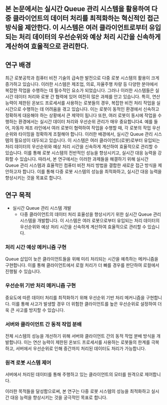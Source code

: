 ## 본 논문에서는 실시간 Queue 관리 시스템을 활용하여 다중 클라이언트의 데이터 처리를 최적화하는 혁신적인 접근 방식을 제안한다. 이 시스템은 여러 클라이언트로부터 유입되는 처리 데이터의 우선순위와 예상 처리 시간을 신속하게 계산하여 효율적으로 관리한다.

## 연구 배경
최근 로봇공학과 컴퓨터 비전 기술의 급속한 발전으로 다중 로봇 시스템의 활용이 크게 증가하고 있습니다. 이러한 시스템은 제조업, 의료, 자율주행 차량 등 다양한 분야에서 복잡한 작업을 수행하는 데 필수적인 요소가 되었습니다. 그러나 이러한 시스템들은 실시간 데이터 처리와 로봇 간 협력에 있어 여전히 많은 과제를 안고 있습니다. 특히, 연산 능력이 제한된 온보드 프로세서를 사용하는 로봇들의 경우, 복잡한 비전 처리 작업을 실시간으로 수행하는 데 어려움을 겪고 있습니다. 이는 로봇이 동적인 환경에서 신속하고 정확하게 대응해야 하는 상황에서 큰 제약이 됩니다 또한, 여러 로봇이 동시에 작업을 수행하는 환경에서는 실시간 데이터 처리와 우선순위 관리가 매우 중요합니다4. 예를 들어, 자동차 제조 라인에서 여러 로봇이 협력하여 작업을 수행할 때, 각 로봇의 작업 우선순위와 타이밍을 정확하게 조절해야 합니다. 이러한 배경에서, 실시간 Queue 관리 시스템의 필요성이 대두되고 있습니다. 이 시스템은 여러 클라이언트(로봇)로부터 유입되는 처리 데이터의 우선순위와 예상 처리 시간을 신속하게 계산하여 효율적으로 관리할 수 있습니다. 이를 통해 로봇 시스템의 전반적인 성능을 향상시키고, 실시간 대응 능력을 강화할 수 있습니다. 따라서, 본 연구에서는 이러한 과제들을 해결하기 위해 실시간 Queue 관리 시스템과 효율적인 컴퓨터 비전 처리 방법을 결합한 새로운 접근 방식을 제안하고자 합니다. 이를 통해 다중 로봇 시스템의 성능을 최적화하고, 실시간 대응 능력을 향상시키는 것을 목표로 합니다.

## 연구 목적
* 실시간 Queue 관리 시스템 개발
  * 다중 클라이언트의 데이터 처리 효율성을 향상시키기 위한 실시간 Queue 관리 시스템을 개발합니다. 이 시스템은 여러 로봇으로부터 유입되는 처리 데이터의 우선순위와 예상 처리 시간을 신속하게 계산하여 효율적으로 관리할 수 있습니다.

### 처리 시간 예상 메커니즘 구현
Queue 삽입이 늦은 클라이언트들을 위해 미리 처리되는 시간을 예측하는 메커니즘을 구현합니다. 이를 통해 클라이언트에서 로컬 처리가 더 빠를 경우를 판단하여 로컬에서 진행될 수 있습니다.

### 우선순위 기반 처리 메커니즘 구현
중요도에 따른 데이터 처리를 최적화하기 위해 우선순위 기반 처리 메커니즘을 구현합니다. 이를 통해 사고가 발생할 경우 더 위험한 클라이언트를 높은 우선순위로 설정하여 더욱 큰 사고를 방지할 수 있습니다.

### 서버와 클라이언트 간 동적 작업 분배
전체 시스템의 성능을 개선하기 위해 서버와 클라이언트 간의 동적 작업 분배 방식을 개발합니다. 이는 연산 능력이 제한된 온보드 프로세서를 사용하는 로봇들의 한계를 극복하고, 서버에서 우선순위로 인해 중간까지 처리된 데이터도 처리가 가능합니다.

### 원격 로봇 시스템 제어
서버에서 처리된 데이터를 통해 주행하고 있는 클라이언트의 모터를 원격으로 제어합니다.

이러한 목적들을 달성함으로써, 본 연구는 다중 로봇 시스템의 성능을 최적화하고 실시간 대응 능력을 향상시키는 것을 궁극적인 목표로 합니다.
